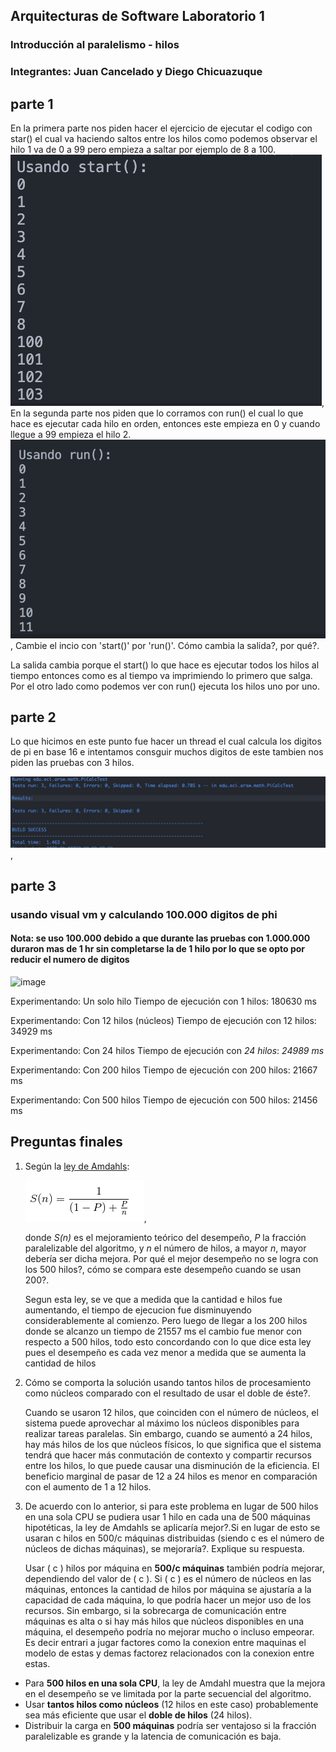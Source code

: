 ## Arquitecturas de Software Laboratorio 1
### Introducción al paralelismo - hilos
### Integrantes: Juan Cancelado y Diego Chicuazuque
## parte 1 

En la primera parte nos piden hacer el ejercicio de ejecutar el codigo con star() el cual va haciendo saltos entre los hilos como podemos observar el hilo 1 va de 0 a 99 pero empieza a saltar por ejemplo de 8 a 100.
![](img/3.png),
En la segunda parte nos piden que lo corramos con run() el cual lo que hace es ejecutar cada hilo en orden, entonces este empieza en 0 y cuando llegue a 99 empieza el hilo 2.
![](img/4.png),
Cambie el incio con 'start()' por 'run()'. Cómo cambia la salida?, por qué?.

La salida cambia porque el start() lo que hace es ejecutar todos los hilos al tiempo entonces como es al tiempo va imprimiendo lo primero que salga.
Por el otro lado como podemos ver con run() ejecuta los hilos uno por uno.
## parte 2

Lo que hicimos en este punto fue hacer un thread el cual calcula los digitos de pi en base 16 e intentamos consguir muchos digitos de este tambien nos piden las pruebas con 3 hilos.

![](img/5.png),

## parte 3 
### usando visual vm y calculando 100.000 digitos de phi

#### Nota: se uso 100.000 debido a que durante las pruebas con 1.000.000 duraron mas de 1 hr sin completarse la de 1 hilo por lo que se opto por reducir el numero de digitos
![image](https://github.com/user-attachments/assets/639cc97c-502b-4304-93a9-684ca8382f12)

Experimentando: Un solo hilo
Tiempo de ejecución con 1 hilos: 180630 ms

Experimentando: Con 12 hilos (núcleos)
Tiempo de ejecución con 12 hilos: 34929 ms

Experimentando: Con 24 hilos
Tiempo de ejecución con *24 hilos*: *24989 ms*

Experimentando: Con 200 hilos
Tiempo de ejecución con 200 hilos: 21667 ms

Experimentando: Con 500 hilos
Tiempo de ejecución con 500 hilos: 21456 ms

## Preguntas finales

1. Según la [ley de Amdahls](https://www.pugetsystems.com/labs/articles/Estimating-CPU-Performance-using-Amdahls-Law-619/#WhatisAmdahlsLaw?):

	![](img/ahmdahls.png),

      donde _S(n)_ es el mejoramiento teórico del desempeño, _P_ la fracción paralelizable del algoritmo, y _n_ el número de hilos, a mayor _n_, mayor debería ser dicha mejora. Por qué el mejor desempeño no se logra con los 500 hilos?, cómo se     compara este   desempeño cuando se usan 200?.

      Segun esta ley, se ve que a medida que la cantidad e hilos fue aumentando, el tiempo de ejecucion fue disminuyendo considerablemente al comienzo. Pero luego de llegar a los 200 hilos donde se alcanzo un tiempo de 21557 ms el cambio fue menor con respecto a         500 hilos, todo esto concordando con lo que dice esta ley pues el desempeño es cada vez menor a medida que se aumenta la cantidad de hilos

3. Cómo se comporta la solución usando tantos hilos de procesamiento como núcleos comparado con el resultado de usar el doble de éste?.

      Cuando se usaron 12 hilos, que coinciden con el número de núcleos, el sistema puede aprovechar al máximo los núcleos disponibles para realizar tareas paralelas. Sin embargo, cuando se aumentó a 24 hilos, hay más hilos de los que núcleos físicos, lo que             significa que el   sistema tendrá que hacer más conmutación de contexto y compartir recursos entre los hilos, lo que puede causar una disminución de la eficiencia. El beneficio marginal de pasar de 12 a 24 hilos es menor en comparación con el aumento de 1 a        12 hilos.

5. De acuerdo con lo anterior, si para este problema en lugar de 500 hilos en una sola CPU se pudiera usar 1 hilo en cada una de 500 máquinas hipotéticas, la ley de Amdahls se aplicaría mejor?.Si en lugar de esto se usaran c hilos en 500/c máquinas distribuidas (siendo c es el número de núcleos de dichas máquinas), se mejoraría?. Explique su respuesta.

      Usar \( c \) hilos por máquina en **500/c máquinas** también podría mejorar, dependiendo del valor de \( c \). Si \( c \) es el número de núcleos en las máquinas, entonces la cantidad de hilos por máquina se ajustaría a la capacidad de cada máquina, lo que         podría hacer un mejor uso de los recursos. Sin embargo, si la sobrecarga de comunicación entre máquinas es alta o si hay más hilos que núcleos disponibles en una máquina, el desempeño podría no mejorar mucho o incluso empeorar. Es decir entrari a jugar factores como la conexion entre maquinas el modelo de estas y demas factorez relacionados con la conexion entre estas.


- Para **500 hilos en una sola CPU**, la ley de Amdahl muestra que la mejora en el desempeño se ve limitada por la parte secuencial del algoritmo.
- Usar **tantos hilos como núcleos** (12 hilos en este caso) probablemente sea más eficiente que usar el **doble de hilos** (24 hilos).
- Distribuir la carga en **500 máquinas** podría ser ventajoso si la fracción paralelizable es grande y la latencia de comunicación es baja.
      
